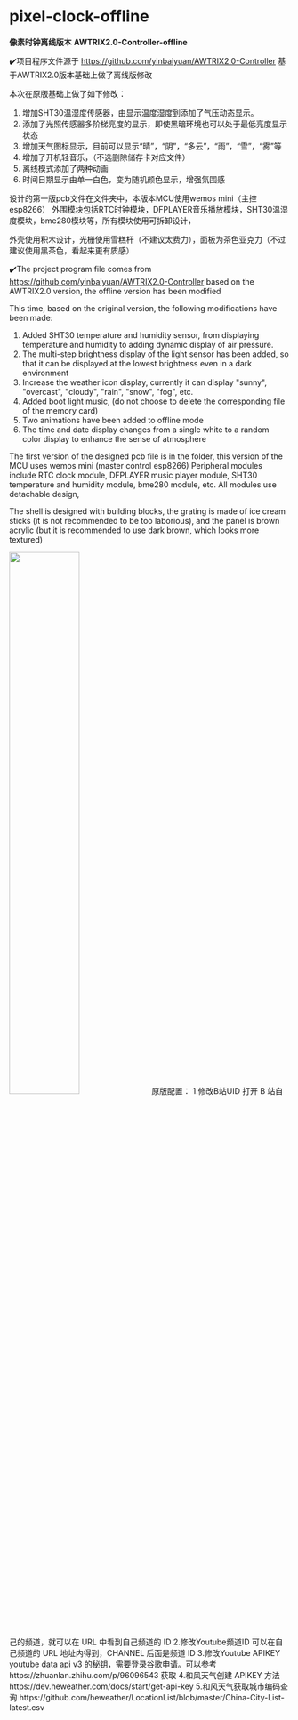 # pixel-clock-offline

<b>像素时钟离线版本</b>
<b>AWTRIX2.0-Controller-offline</b>

✔️项目程序文件源于 https://github.com/yinbaiyuan/AWTRIX2.0-Controller 基于AWTRIX2.0版本基础上做了离线版修改

本次在原版基础上做了如下修改：
1. 增加SHT30温湿度传感器，由显示温度湿度到添加了气压动态显示。
2. 添加了光照传感器多阶梯亮度的显示，即使黑暗环境也可以处于最低亮度显示状态
3. 增加天气图标显示，目前可以显示“晴”，“阴”，“多云”，“雨”，“雪”，“雾”等
4. 增加了开机轻音乐，（不选删除储存卡对应文件）
5. 离线模式添加了两种动画
6. 时间日期显示由单一白色，变为随机颜色显示，增强氛围感

设计的第一版pcb文件在文件夹中，本版本MCU使用wemos mini（主控esp8266）
外围模块包括RTC时钟模块，DFPLAYER音乐播放模块，SHT30温湿度模块，bme280模块等，所有模块使用可拆卸设计，

外壳使用积木设计，光栅使用雪糕杆（不建议太费力），面板为茶色亚克力（不过建议使用黑茶色，看起来更有质感）

✔️The project program file comes from https://github.com/yinbaiyuan/AWTRIX2.0-Controller based on the AWTRIX2.0 version, the offline version has been modified

This time, based on the original version, the following modifications have been made:
1. Added SHT30 temperature and humidity sensor, from displaying temperature and humidity to adding dynamic display of air pressure.
2. The multi-step brightness display of the light sensor has been added, so that it can be displayed at the lowest brightness even in a dark environment
3. Increase the weather icon display, currently it can display "sunny", "overcast", "cloudy", "rain", "snow", "fog", etc.
4. Added boot light music, (do not choose to delete the corresponding file of the memory card)
5. Two animations have been added to offline mode
6. The time and date display changes from a single white to a random color display to enhance the sense of atmosphere

The first version of the designed pcb file is in the folder, this version of the MCU uses wemos mini (master control esp8266)
Peripheral modules include RTC clock module, DFPLAYER music player module, SHT30 temperature and humidity module, bme280 module, etc. All modules use detachable design,

The shell is designed with building blocks, the grating is made of ice cream sticks (it is not recommended to be too laborious), and the panel is brown acrylic (but it is recommended to use dark brown, which looks more textured)

<img src="https://github.com/illusionscitech/pixel-clock-offline/blob/main/%E6%AD%A3%E9%9D%A2.jpg" width=50% height=50%>
原版配置：
1.修改B站UID
打开 B 站自己的频道，就可以在 URL 中看到自己频道的 ID
2.修改Youtube频道ID
可以在自己频道的 URL 地址内得到，CHANNEL 后面是频道 ID
3.修改Youtube APIKEY
youtube data api v3 的秘钥，需要登录谷歌申请。可以参考 https://zhuanlan.zhihu.com/p/96096543 获取
4.和风天气创建 APIKEY 方法
https://dev.heweather.com/docs/start/get-api-key
5.和风天气获取城市编码查询
https://github.com/heweather/LocationList/blob/master/China-City-List-latest.csv


